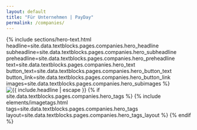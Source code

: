 ```yaml
---
layout: default
title: "Für Unternehmen | PayDay"
permalink: /companies/
---
```

<div class="px-4 min-h-screen h-full flex items-center pt-32">
  <div class="flex flex-col lg:flex-row items-center gap-8 max-w-7xl mx-auto h-full w-full">
        <!-- Text Content -->
        {% include sections/hero-text.html 
          headline=site.data.textblocks.pages.companies.hero_headline
          subheadline=site.data.textblocks.pages.companies.hero_subheadline
          preheadline=site.data.textblocks.pages.companies.hero_preheadline
          text=site.data.textblocks.pages.companies.hero_text
          button_text=site.data.textblocks.pages.companies.hero_button_text
          button_link=site.data.textblocks.pages.companies.hero_button_link
          images=site.data.textblocks.pages.companies.hero_subimages
          %}
        <!-- Image -->
        <div class="w-full max-w-md lg:w-1/2 flex justify-center relative mt-8 lg:mt-0">
            <img src="{{ site.data.textblocks.pages.companies.hero_image | relative_url }}" alt="{{ include.headline | escape }}"
                class="max-h-128 object-contain w-full max-w-md reveal">
            <!-- Tags -->
            {% if site.data.textblocks.pages.companies.hero_tags %}
              {% include elements/imagetags.html tags=site.data.textblocks.pages.companies.hero_tags layout=site.data.textblocks.pages.companies.hero_tags_layout %}
            {% endif %}
        </div>
    </div>
  </div>